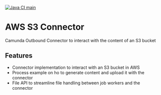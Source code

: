 [![Java CI main](https://github.com/NovatecConsulting/camunda-aws-s3-connector/actions/workflows/maven.yml/badge.svg?branch=main)](https://github.com/NovatecConsulting/camunda-aws-s3-connector/actions/workflows/maven.yml)

# AWS S3 Connector

Camunda Outbound Connector to interact with the content of an S3 bucket

## Features

- Connector implementation to interact with an S3 bucket in AWS
- Process example on ho to generate content and upload it with the connector
- File API to streamline file handling between job workers and the connector


